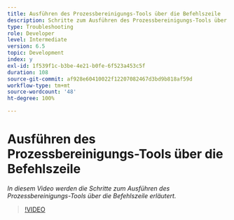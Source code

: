 ```yaml
---
title: Ausführen des Prozessbereinigungs-Tools über die Befehlszeile
description: Schritte zum Ausführen des Prozessbereinigungs-Tools über die Befehlszeile zum Löschen von Datensätzen aus der Job Manager-Tabelle
type: Troubleshooting
role: Developer
level: Intermediate
version: 6.5
topic: Development
index: y
exl-id: 1f539f1c-b3be-4e21-b0fe-6f523a453c5f
duration: 108
source-git-commit: af928e60410022f12207082467d3bd9b818af59d
workflow-type: tm+mt
source-wordcount: '48'
ht-degree: 100%

---
```


# Ausführen des Prozessbereinigungs-Tools über die Befehlszeile

*In diesem Video werden die Schritte zum Ausführen des Prozessbereinigungs-Tools über die Befehlszeile erläutert.*

>[!VIDEO](https://video.tv.adobe.com/v/335508?quality=12&learn=on)
